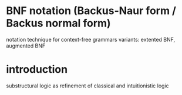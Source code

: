# BNF notation (Backus-Naur form / Backus normal form)
notation technique for context-free grammars
variants: extented BNF, augmented BNF





# introduction
substructural logic as refinement of classical and intuitionistic logic















